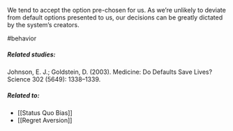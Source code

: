 We tend to accept the option pre-chosen for us. As we’re unlikely to deviate from default options presented to us, our decisions can be greatly dictated by the system’s creators.

#behavior 

##### Related studies: 

Johnson, E. J.; Goldstein, D. (2003). Medicine: Do Defaults Save Lives? Science 302 (5649): 1338–1339.

##### Related to:

- [[Status Quo Bias]] 
- [[Regret Aversion]] 